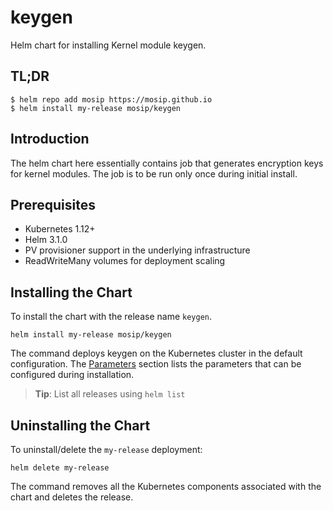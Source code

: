 # keygen

Helm chart for installing Kernel module keygen.

## TL;DR

```console
$ helm repo add mosip https://mosip.github.io
$ helm install my-release mosip/keygen
```

## Introduction

The helm chart here essentially contains job that generates encryption keys for kernel modules.  The job is to be run only once during initial install.

## Prerequisites

- Kubernetes 1.12+
- Helm 3.1.0
- PV provisioner support in the underlying infrastructure
- ReadWriteMany volumes for deployment scaling

## Installing the Chart

To install the chart with the release name `keygen`.

```console
helm install my-release mosip/keygen
```

The command deploys keygen on the Kubernetes cluster in the default configuration. The [Parameters](#parameters) section lists the parameters that can be configured during installation.

> **Tip**: List all releases using `helm list`

## Uninstalling the Chart

To uninstall/delete the `my-release` deployment:

```console
helm delete my-release
```
The command removes all the Kubernetes components associated with the chart and deletes the release.

